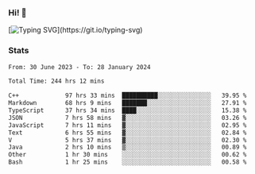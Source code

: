 ### Hi!  👋

[![Typing SVG](https://readme-typing-svg.herokuapp.com?font=Fira+Code&pause=1000&width=435&lines=Hello!+I'm+Texiwustion.)](https://git.io/typing-svg)

### Stats

<!--START_SECTION:waka-->

```txt
From: 30 June 2023 - To: 28 January 2024

Total Time: 244 hrs 12 mins

C++             97 hrs 33 mins  ██████████░░░░░░░░░░░░░░░   39.95 %
Markdown        68 hrs 9 mins   ███████░░░░░░░░░░░░░░░░░░   27.91 %
TypeScript      37 hrs 34 mins  ████░░░░░░░░░░░░░░░░░░░░░   15.38 %
JSON            7 hrs 58 mins   ▓░░░░░░░░░░░░░░░░░░░░░░░░   03.26 %
JavaScript      7 hrs 11 mins   ▓░░░░░░░░░░░░░░░░░░░░░░░░   02.95 %
Text            6 hrs 55 mins   ▓░░░░░░░░░░░░░░░░░░░░░░░░   02.84 %
V               5 hrs 37 mins   ▓░░░░░░░░░░░░░░░░░░░░░░░░   02.30 %
Java            2 hrs 10 mins   ▒░░░░░░░░░░░░░░░░░░░░░░░░   00.89 %
Other           1 hr 30 mins    ░░░░░░░░░░░░░░░░░░░░░░░░░   00.62 %
Bash            1 hr 25 mins    ░░░░░░░░░░░░░░░░░░░░░░░░░   00.58 %
```

<!--END_SECTION:waka-->
